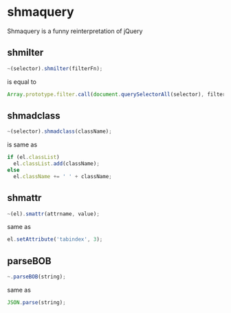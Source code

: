 # shmaquery

Shmaquery is a funny reinterpretation of jQuery

## shmilter

```js
~(selector).shmilter(filterFn);
```
is equal to
```js
Array.prototype.filter.call(document.querySelectorAll(selector), filterFn);
```

## shmadclass

```js
~(selector).shmadclass(className);
```

is same as
```js
if (el.classList)
  el.classList.add(className);
else
  el.className += ' ' + className;
```

## shmattr

```js
~(el).smattr(attrname, value);
```
same as
```js
el.setAttribute('tabindex', 3);
```

## parseBOB

```js
~.parseBOB(string);
```
same as
```js
JSON.parse(string);
```
